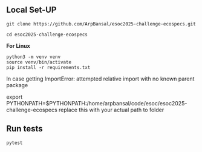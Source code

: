 ## Local Set-UP
```
git clone https://github.com/ArpBansal/esoc2025-challenge-ecospecs.git
```

```
cd esoc2025-challenge-ecospecs
```

**For Linux**

```
python3 -m venv venv
source venv/bin/activate
pip install -r requirements.txt
```
In case getting ImportError: attempted relative import with no known parent package

export PYTHONPATH=$PYTHONPATH:/home/arpbansal/code/esoc/esoc2025-challenge-ecospecs
replace this with your actual path to folder

## Run tests

```
pytest
```